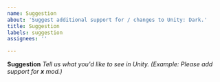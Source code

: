 ```yaml
---
name: Suggestion
about: 'Suggest additional support for / changes to Unity: Dark.'
title: Suggestion
labels: suggestion
assignees: ''

---
```


**Suggestion**
_Tell us what you'd like to see in Unity. (Example: Please add support for **x** mod.)_
